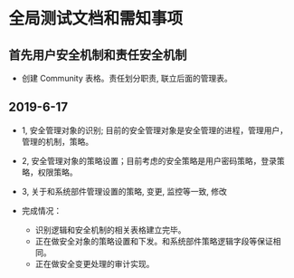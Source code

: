 # 全局测试文档和需知事项



## 首先用户安全机制和责任安全机制

- 创建 Community 表格。责任划分职责, 联立后面的管理表。



## 2019-6-17
- 1, 安全管理对象的识别; 目前的安全管理对象是安全管理的进程，管理用户，管理的机制，策略。
- 2, 安全管理对象的策略设置；目前考虑的安全策略是用户密码策略，登录策略，权限策略。
- 3, 关于和系统部件管理设置的策略, 变更, 监控等一致, 修改

- 完成情况：
  - 识别逻辑和安全机制的相关表格建立完毕。
  - 正在做安全对象的策略设置和下发。和系统部件策略逻辑字段等保证相同。
  - 正在做安全变更处理的审计实现。